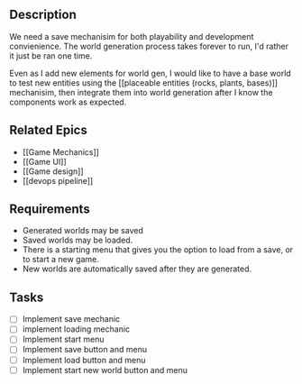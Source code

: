 ## Description

We need a save mechanisim for both playability and development convienience. The world generation process takes forever to run, I'd rather it just be ran one time.

Even as I add new elements for world gen, I would like to have a base world to test new entities using the [[placeable entities (rocks, plants, bases)]] mechanisim, then integrate them into world generation after I know the components work as expected.
## Related Epics

- [[Game Mechanics]]
- [[Game UI]]
- [[Game design]]
- [[devops pipeline]]

## Requirements

- Generated worlds may be saved
- Saved worlds may be loaded.
- There is a starting menu that gives you the option to load from a save, or to start a new game.
- New worlds are automatically saved after they are generated.

## Tasks 

- [ ] Implement save mechanic
- [ ] implement loading mechanic
- [ ] Implement start menu
- [ ] Implement save button and menu
- [ ] Implement load button and menu
- [ ] Implement start new world button and menu
